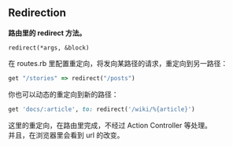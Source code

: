 ## Redirection

**路由里的 redirect 方法。**

`redirect(*args, &block)`

在 routes.rb 里配置重定向，将发向某路径的请求，重定向到另一路径：

```ruby
get "/stories" => redirect("/posts")
```

你也可以动态的重定向到新的路径：

```ruby
get 'docs/:article', to: redirect('/wiki/%{article}')
```

这里的重定向，在路由里完成，不经过 Action Controller 等处理。
<br>
并且，在浏览器里会看到 url 的改变。
